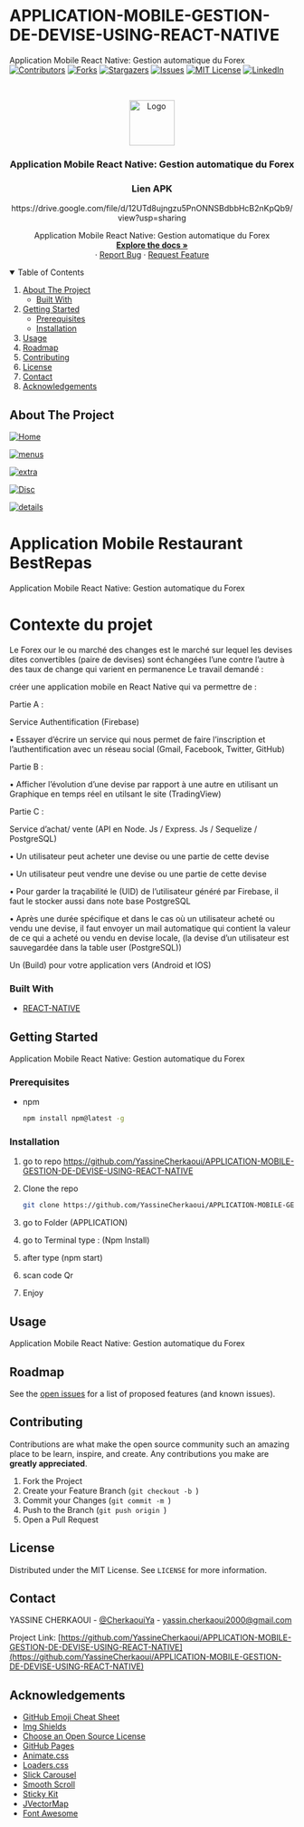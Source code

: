 # APPLICATION-MOBILE-GESTION-DE-DEVISE-USING-REACT-NATIVE
Application Mobile React Native: Gestion automatique du Forex
[![Contributors][contributors-shield]][contributors-url]
[![Forks][forks-shield]][forks-url]
[![Stargazers][stars-shield]][stars-url]
[![Issues][issues-shield]][issues-url]
[![MIT License][license-shield]][license-url]
[![LinkedIn][linkedin-shield]][linkedin-url]


<!-- PROJECT LOGO -->
<br />
<p align="center">
  <a href="https://github.com/YassineCherkaoui/APPLICATION-MOBILE-GESTION-DE-DEVISE-USING-REACT-NATIVE">
    <img src="images/logo.png" alt="Logo" width="80" height="80">
  </a>

  <h3 align="center">Application Mobile React Native: Gestion automatique du Forex</h3>
 <h3 align="center">Lien APK</h3>
   <p align="center">https://drive.google.com/file/d/12UTd8ujngzu5PnONNSBdbbHcB2nKpQb9/view?usp=sharing</h3>

  <p align="center">
Application Mobile React Native: Gestion automatique du Forex
    <br />
    <a href="https://github.com/YassineCherkaoui/APPLICATION-MOBILE-GESTION-DE-DEVISE-USING-REACT-NATIVE"><strong>Explore the docs »</strong></a>
    <br />
    ·
    <a href="https://github.com/YassineCherkaoui/APPLICATION-MOBILE-GESTION-DE-DEVISE-USING-REACT-NATIVE/issues">Report Bug</a>
    ·
    <a href="https://github.com/YassineCherkaoui/APPLICATION-MOBILE-GESTION-DE-DEVISE-USING-REACT-NATIVE/issues">Request Feature</a>
  </p>
</p>




<!-- TABLE OF CONTENTS -->
<details open="open">
  <summary>Table of Contents</summary>
  <ol>
    <li>
      <a href="#about-the-project">About The Project</a>
      <ul>
        <li><a href="#built-with">Built With</a></li>
      </ul>
    </li>
    <li>
      <a href="#getting-started">Getting Started</a>
      <ul>
        <li><a href="#prerequisites">Prerequisites</a></li>
        <li><a href="#installation">Installation</a></li>
      </ul>
    </li>
    <li><a href="#usage">Usage</a></li>
    <li><a href="#roadmap">Roadmap</a></li>
    <li><a href="#contributing">Contributing</a></li>
    <li><a href="#license">License</a></li>
    <li><a href="#contact">Contact</a></li>
    <li><a href="#acknowledgements">Acknowledgements</a></li>
  </ol>
</details>



<!-- ABOUT THE PROJECT -->
## About The Project

[![Home][Home]](https://github.com/YassineCherkaoui/APPLICATION-MOBILE-GESTION-DE-DEVISE-USING-REACT-NATIVE)


[![menus][menus]](https://github.com/YassineCherkaoui/APPLICATION-MOBILE-GESTION-DE-DEVISE-USING-REACT-NATIVE)

[![extra][extra]](https://github.com/YassineCherkaoui/APPLICATION-MOBILE-GESTION-DE-DEVISE-USING-REACT-NATIVE)

[![Disc][Disc]](https://github.com/YassineCherkaoui/APPLICATION-MOBILE-GESTION-DE-DEVISE-USING-REACT-NATIVE)

[![details][details]](https://github.com/YassineCherkaoui/APPLICATION-MOBILE-GESTION-DE-DEVISE-USING-REACT-NATIVE)




# Application Mobile Restaurant BestRepas

Application Mobile React Native: Gestion automatique du Forex

# Contexte du projet
Le Forex our le ou marché des changes est le marché sur lequel les devises dites convertibles (paire de devises) sont échangées l’une contre l’autre à des taux de change qui varient en permanence Le travail demandé :

créer une application mobile en React Native qui va permettre de :

Partie A :

Service Authentification (Firebase)

• Essayer d’écrire un service qui nous permet de faire l’inscription et l’authentification avec un réseau social (Gmail, Facebook, Twitter, GitHub)

Partie B :

• Afficher l’évolution d’une devise par rapport à une autre en utilisant un Graphique en temps réel en utilsant le site (TradingView)

Partie C :

Service d’achat/ vente (API en Node. Js / Express. Js / Sequelize / PostgreSQL)

• Un utilisateur peut acheter une devise ou une partie de cette devise

• Un utilisateur peut vendre une devise ou une partie de cette devise

• Pour garder la traçabilité le (UID) de l’utilisateur généré par Firebase, il faut le stocker aussi dans note base PostgreSQL

• Après une durée spécifique et dans le cas où un utilisateur acheté ou vendu une devise, il faut envoyer un mail automatique qui contient la valeur de ce qui a acheté ou vendu en devise locale, (la devise d’un utilisateur est sauvegardée dans la table user (PostgreSQL))

Un (Build) pour votre application vers (Android et IOS)


### Built With

* [REACT-NATIVE]()

<!-- GETTING STARTED -->
## Getting Started

Application Mobile React Native: Gestion automatique du Forex


### Prerequisites


* npm
  ```sh
  npm install npm@latest -g
  ```

### Installation

1. go to repo https://github.com/YassineCherkaoui/APPLICATION-MOBILE-GESTION-DE-DEVISE-USING-REACT-NATIVE
2. Clone the repo
   ```sh
   git clone https://github.com/YassineCherkaoui/APPLICATION-MOBILE-GESTION-DE-DEVISE-USING-REACT-NATIVE
   ```

3. go to Folder (APPLICATION)

4. go to Terminal type : (Npm Install)

5. after type (npm start)

6. scan code Qr

7. Enjoy


<!-- USAGE EXAMPLES -->
## Usage

Application Mobile React Native: Gestion automatique du Forex


<!-- ROADMAP -->
## Roadmap

See the [open issues](https://github.com/YassineCherkaoui/APPLICATION-MOBILE-GESTION-DE-DEVISE-USING-REACT-NATIVE/issues) for a list of proposed features (and known issues).



<!-- CONTRIBUTING -->
## Contributing

Contributions are what make the open source community such an amazing place to be learn, inspire, and create. Any contributions you make are **greatly appreciated**.

1. Fork the Project
2. Create your Feature Branch (`git checkout -b `)
3. Commit your Changes (`git commit -m `)
4. Push to the Branch (`git push origin `)
5. Open a Pull Request



<!-- LICENSE -->
## License

Distributed under the MIT License. See `LICENSE` for more information.



<!-- CONTACT -->
## Contact

YASSINE CHERKAOUI - [@CherkaouiYa](https://twitter.com/CherkaouiYa) - yassin.cherkaoui2000@gmail.com

Project Link: [https://github.com/YassineCherkaoui/APPLICATION-MOBILE-GESTION-DE-DEVISE-USING-REACT-NATIVE](https://github.com/YassineCherkaoui/APPLICATION-MOBILE-GESTION-DE-DEVISE-USING-REACT-NATIVE)



<!-- ACKNOWLEDGEMENTS -->
## Acknowledgements
* [GitHub Emoji Cheat Sheet](https://www.webpagefx.com/tools/emoji-cheat-sheet)
* [Img Shields](https://shields.io)
* [Choose an Open Source License](https://choosealicense.com)
* [GitHub Pages](https://pages.github.com)
* [Animate.css](https://daneden.github.io/animate.css)
* [Loaders.css](https://connoratherton.com/loaders)
* [Slick Carousel](https://kenwheeler.github.io/slick)
* [Smooth Scroll](https://github.com/cferdinandi/smooth-scroll)
* [Sticky Kit](http://leafo.net/sticky-kit)
* [JVectorMap](http://jvectormap.com)
* [Font Awesome](https://fontawesome.com)


<!-- MARKDOWN LINKS & IMAGES -->
<!-- https://www.markdownguide.org/basic-syntax/#reference-style-links -->
[contributors-shield]: https://img.shields.io/github/contributors/othneildrew/Best-README-Template.svg?style=for-the-badge
[contributors-url]: https://github.com/YassineCherkaoui/APPLICATION-MOBILE-GESTION-DE-DEVISE-USING-REACT-NATIVE/graphs/contributors
[forks-shield]: https://img.shields.io/github/forks/othneildrew/Best-README-Template.svg?style=for-the-badge
[forks-url]: https://github.com/YassineCherkaoui/APPLICATION-MOBILE-GESTION-DE-DEVISE-USING-REACT-NATIVE/network/members
[stars-shield]: https://img.shields.io/github/stars/othneildrew/Best-README-Template.svg?style=for-the-badge
[stars-url]: https://github.com/YassineCherkaoui/APPLICATION-MOBILE-GESTION-DE-DEVISE-USING-REACT-NATIVE/stargazers
[issues-shield]: https://img.shields.io/github/issues/othneildrew/Best-README-Template.svg?style=for-the-badge
[issues-url]: https://github.com/YassineCherkaoui/APPLICATION-MOBILE-GESTION-DE-DEVISE-USING-REACT-NATIVE/issues
[license-shield]: https://img.shields.io/github/license/othneildrew/Best-README-Template.svg?style=for-the-badge
[license-url]: https://github.com/YassineCherkaoui/APPLICATION-MOBILE-GESTION-DE-DEVISE-USING-REACT-NATIVE/blob/master/LICENSE.txt
[linkedin-shield]: https://img.shields.io/badge/-LinkedIn-black.svg?style=for-the-badge&logo=linkedin&colorB=555
[linkedin-url]: https://linkedin.com/in/othneildrew


<!-- SCREENSHOOT -->

[Home]: ScreenShot/Home.jpg

[menus]: ScreenShot/Profile.jpg

[extra]: ScreenShot/Sold.jpg

[Disc]: ScreenShot/View.jpg

[details]: ScreenShot/Wallet.jpg


